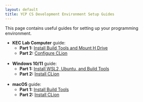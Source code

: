 ```yaml
---
layout: default
title: YCP CS Development Environment Setup Guides
---
```


This page contains useful guides for setting up your programming environment.


- **KEC Lab Computer** guide:
    - **Part 1:** [Install Build Tools and Mount H Drive](./prog_envs/kecComputer/kecComputer_tools_installation.html)
    - **Part 2:** [Configure CLion](./prog_envs/kecComputer/kecComputer_ide_config.html)
<br><br>
- **Windows 10/11** guide:
    - **Part 1:** [Install WSL2, Ubuntu, and Build Tools](./prog_envs/win10/win10_wsl2_installation.html)
    - **Part 2:** [Install CLion](./prog_envs/win10/win10_ide_installation.html)
<br><br>
- **macOS** guide:
    - **Part 1:** [Install Build Tools](./prog_envs/macOS/macOS_build_tools_installation.html)
    - **Part 2:** [Install CLion](./prog_envs/macOS/macOS_ide_installation.html)

<!--
<br><br>
- **Linux CentOS 7 VM** guide:
    -  **Long version:** [Install Linux VM, Build Tools, and CLion](./prog_envs/centOS7/centOS7_install.html)
    -  **Short version:** [Install Linux VM, Build Tools, and CLion](./prog_envs/centOS7/centOS7_install_short.html)
-->
